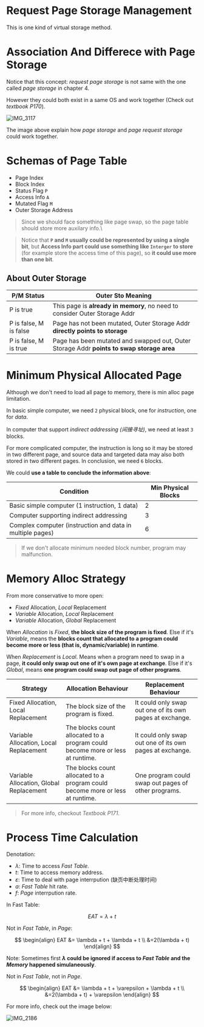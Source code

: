 # Request Page Storage Management

This is one kind of virtual storage method.

# Association And Differece with Page Storage

Notice that this concept: _request page storage_ is not same with the one called _page storage_ in chapter 4.

However they could both exist in a same OS and work together (Check out _textbook P170_).

![IMG_3117](https://github.com/Oya-Learning-Notes/OS-Learning-Note/assets/61616918/bca524a3-c2bc-451c-9bf2-c0ec31c9edcd)


The image above explain how _page storage_ and _page request storage_ could work together.

# Schemas of Page Table

- Page Index
- Block Index
- Status Flag `P`
- Access Info `A`
- Mutated Flag `M`
- Outer Storage Address

> Since we should face something like page swap, so the page table should store more auxilary info.\

> Notice that **`P` and `M` usually could be represented by using a single bit**, but **Access Info part could use something like `Interger` to store** (for example store the access time of this page), so **it could use more than one bit**.

## About Outer Storage

| P/M Status        | Outer Sto Meaning                                  |
|-------------------|----------------------------------------------------|
| P is true         | This page is **already in memory**, no need to consider Outer Storage Addr |
| P is false, M is false | Page has not been mutated, Outer Storage Addr **directly points to storage** |
| P is false, M is true  | Page has been mutated and swapped out, Outer Storage Addr **points to swap storage area** |


# Minimum Physical Allocated Page

Although we don't need to load all page to memory, there is min alloc page limitation.

In basic simple computer, we need `2` physical block, one for _instruction_, one for _data_.

In computer that support _indirect addressing (间接寻址)_, we need at least `3` blocks. 

For more complicated computer, the instruction is long so it may be stored in two different page, and source data and targeted data may also both stored in two different pages. In conclusion, we need `6` blocks.

We could **use a table to conclude the information above**:

| Condition                                             | Min Physical Blocks |
|-------------------------------------------------------|---------------------|
| Basic simple computer (1 instruction, 1 data)         | 2                   |
| Computer supporting indirect addressing               | 3                   |
| Complex computer (instruction and data in multiple pages) | 6                   |


> If we don't allocate minimum needed block number, program may malfunction.

# Memory Alloc Strategy

From more conservative to more open:

- _Fixed_ Allocation, _Local_ Replacement
- _Variable_ Allocation, _Local_ Replacement
- _Variable_ Allocation, _Global_ Replacement

When _Allocation_ is _Fixed_, __the block size of the program is fixed__. Else if it's _Variable_, means the __blocks count that allocated to a program could become more or less (that is, dynamic/variable) in runtime__.

When _Replacement_ is _Local_. Means when a program need to swap in a page, __it could only swap out one of it's own page at exchange__. Else if it's _Global_, means __one program could swap out page of other programs__.

| Strategy                              | Allocation Behaviour                                                         | Replacement Behaviour                                       |
|---------------------------------------|-----------------------------------------------------------------------------|------------------------------------------------------------|
| Fixed Allocation, Local Replacement   | The block size of the program is fixed.                                      | It could only swap out one of its own pages at exchange.    |
| Variable Allocation, Local Replacement| The blocks count allocated to a program could become more or less at runtime.| It could only swap out one of its own pages at exchange.    |
| Variable Allocation, Global Replacement| The blocks count allocated to a program could become more or less at runtime.| One program could swap out pages of other programs.         |


> For more info, checkout _Textbook P171_.

# Process Time Calculation

Denotation:

- $\lambda$: Time to access _Fast Table_.
- $t$: Time to access memory address.
- $\varepsilon$: Time to deal with page interrpution (缺页中断处理时间)
- $a$: _Fast Table_ hit rate.
- $f$: _Page_ interrpution rate.

In Fast Table:

$$
EAT = \lambda + t 
$$

Not in _Fast Table_, in _Page_:

$$
\begin{align}
EAT &= \lambda + t + \lambda + t \\
    &=2(\lambda + t)
\end{align}
$$

Note: Sometimes first __$\lambda$ could be ignored if access to _Fast Table_ and the _Memory_ happened simulaneously__.

Not in _Fast Table_, not in _Page_.

$$
\begin{align}
EAT &= \lambda + t + \varepsilon  + \lambda + t \\
    &=2(\lambda + t) + \varepsilon
\end{align}
$$

For more info, check out the image below:

![IMG_2186](https://github.com/Oya-Learning-Notes/OS-Learning-Note/assets/61616918/da9a2b6b-685b-4fba-ac3e-62b271ad0256)
